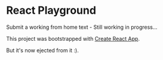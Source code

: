 # React Playground
Submit a working from home text - Still working in progress...

This project was bootstrapped with [Create React App](https://github.com/facebookincubator/create-react-app).

But it's now ejected from it :).
